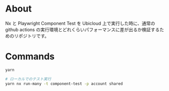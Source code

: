 # About

Nx と Playwright Component Test を Ubicloud 上で実行した時に、通常の github actions の実行環境とどれくらいパフォーマンスに差が出るか検証するためのリポジトリです。

# Commands

```bash
yarn

# ローカルでのテスト実行
yarn nx run-many -t component-test -p account shared
```

